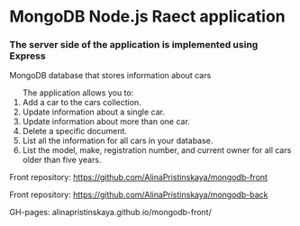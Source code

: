 <h1>MongoDB Node.js Raect application </h1>
<h3>The server side of the application is implemented using Express</h3>
MongoDB database that stores information about cars
<ol>The application allows you to:
<li> Add a car to the cars collection.</li>
<li> Update information about a single car.</li>
<li>Update information about more than one car.</li>
<li> Delete a specific document.</li>
<li> List all the information for all cars in your database.</li>
<li> List the model, make, registration number, and current owner for all cars older than five years.</li></ol>


Front repository:
https://github.com/AlinaPristinskaya/mongodb-front

Front repository:
https://github.com/AlinaPristinskaya/mongodb-back

GH-pages: alinapristinskaya.github.io/mongodb-front/